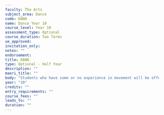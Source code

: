 ```yaml
---
faculty: The Arts
subject_area: Dance
code: DAN0
name: Dance Year 10
course_level: Year 10
assessment_type: Optional
course_duration: Two Terms
ue_approved: 
invitation_only: 
notes: ""
endorsement: 
title: DAN0
type: Optional - Half Year
description: ""
maori_title: ""
body: "Students who have some or no experience in movement will be offered the opportunity to explore this strand of the Performing Arts. Students will build and develop group work skills as well as individual skills such as creativity, presentation and performance."
year: "10"
credits: ""
entry_requirements: ""
course_fees: ""
leads_to: ""
duration: ""
---
```

